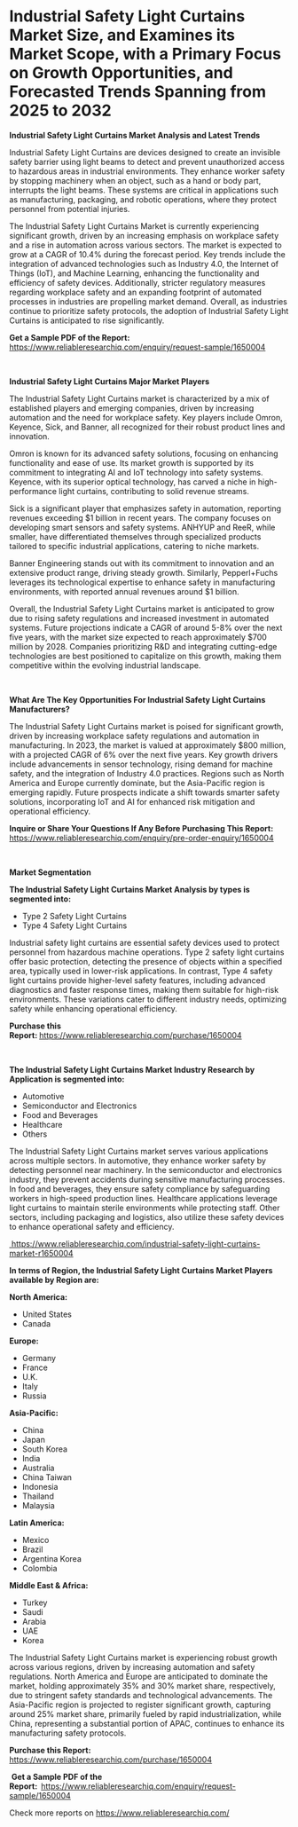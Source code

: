 <p><h1>Industrial Safety Light Curtains Market Size, and Examines its Market Scope, with a Primary Focus on Growth Opportunities, and Forecasted Trends Spanning from 2025 to 2032</h1></p><p><strong>Industrial Safety Light Curtains Market Analysis and Latest Trends</strong></p>
<p><p>Industrial Safety Light Curtains are devices designed to create an invisible safety barrier using light beams to detect and prevent unauthorized access to hazardous areas in industrial environments. They enhance worker safety by stopping machinery when an object, such as a hand or body part, interrupts the light beams. These systems are critical in applications such as manufacturing, packaging, and robotic operations, where they protect personnel from potential injuries.</p><p>The Industrial Safety Light Curtains Market is currently experiencing significant growth, driven by an increasing emphasis on workplace safety and a rise in automation across various sectors. The market is expected to grow at a CAGR of 10.4% during the forecast period. Key trends include the integration of advanced technologies such as Industry 4.0, the Internet of Things (IoT), and Machine Learning, enhancing the functionality and efficiency of safety devices. Additionally, stricter regulatory measures regarding workplace safety and an expanding footprint of automated processes in industries are propelling market demand. Overall, as industries continue to prioritize safety protocols, the adoption of Industrial Safety Light Curtains is anticipated to rise significantly.</p></p>
<p><strong>Get a Sample PDF of the Report:&nbsp;</strong> <a href="https://www.reliableresearchiq.com/enquiry/request-sample/1650004?utm_campaign=2238&utm_medium=2&utm_source=Github&utm_content=ia&utm_term=23032025&utm_id=industrial-safety-light-curtains">https://www.reliableresearchiq.com/enquiry/request-sample/1650004</a></p>
<p>&nbsp;</p>
<p><strong>Industrial Safety Light Curtains Major Market Players</strong></p>
<p><p>The Industrial Safety Light Curtains market is characterized by a mix of established players and emerging companies, driven by increasing automation and the need for workplace safety. Key players include Omron, Keyence, Sick, and Banner, all recognized for their robust product lines and innovation.</p><p>Omron is known for its advanced safety solutions, focusing on enhancing functionality and ease of use. Its market growth is supported by its commitment to integrating AI and IoT technology into safety systems. Keyence, with its superior optical technology, has carved a niche in high-performance light curtains, contributing to solid revenue streams.</p><p>Sick is a significant player that emphasizes safety in automation, reporting revenues exceeding $1 billion in recent years. The company focuses on developing smart sensors and safety systems. ANHYUP and ReeR, while smaller, have differentiated themselves through specialized products tailored to specific industrial applications, catering to niche markets.</p><p>Banner Engineering stands out with its commitment to innovation and an extensive product range, driving steady growth. Similarly, Pepperl+Fuchs leverages its technological expertise to enhance safety in manufacturing environments, with reported annual revenues around $1 billion. </p><p>Overall, the Industrial Safety Light Curtains market is anticipated to grow due to rising safety regulations and increased investment in automated systems. Future projections indicate a CAGR of around 5-8% over the next five years, with the market size expected to reach approximately $700 million by 2028. Companies prioritizing R&D and integrating cutting-edge technologies are best positioned to capitalize on this growth, making them competitive within the evolving industrial landscape.</p></p>
<p>&nbsp;</p>
<p><strong>What Are The Key Opportunities For Industrial Safety Light Curtains Manufacturers?</strong></p>
<p><p>The Industrial Safety Light Curtains market is poised for significant growth, driven by increasing workplace safety regulations and automation in manufacturing. In 2023, the market is valued at approximately $800 million, with a projected CAGR of 6% over the next five years. Key growth drivers include advancements in sensor technology, rising demand for machine safety, and the integration of Industry 4.0 practices. Regions such as North America and Europe currently dominate, but the Asia-Pacific region is emerging rapidly. Future prospects indicate a shift towards smarter safety solutions, incorporating IoT and AI for enhanced risk mitigation and operational efficiency.</p></p>
<p><strong>Inquire or Share Your Questions If Any Before Purchasing This Report:</strong> <a href="https://www.reliableresearchiq.com/enquiry/pre-order-enquiry/1650004?utm_campaign=2238&utm_medium=2&utm_source=Github&utm_content=ia&utm_term=23032025&utm_id=industrial-safety-light-curtains">https://www.reliableresearchiq.com/enquiry/pre-order-enquiry/1650004</a></p>
<p>&nbsp;</p>
<p><strong>Market Segmentation</strong></p>
<p><strong>The Industrial Safety Light Curtains Market Analysis by types is segmented into:</strong></p>
<p><ul><li>Type 2 Safety Light Curtains</li><li>Type 4 Safety Light Curtains</li></ul></p>
<p><p>Industrial safety light curtains are essential safety devices used to protect personnel from hazardous machine operations. Type 2 safety light curtains offer basic protection, detecting the presence of objects within a specified area, typically used in lower-risk applications. In contrast, Type 4 safety light curtains provide higher-level safety features, including advanced diagnostics and faster response times, making them suitable for high-risk environments. These variations cater to different industry needs, optimizing safety while enhancing operational efficiency.</p></p>
<p><strong>Purchase this Report:&nbsp;</strong><a href="https://www.reliableresearchiq.com/purchase/1650004?utm_campaign=2238&utm_medium=2&utm_source=Github&utm_content=ia&utm_term=23032025&utm_id=industrial-safety-light-curtains">https://www.reliableresearchiq.com/purchase/1650004</a></p>
<p>&nbsp;</p>
<p><strong>The Industrial Safety Light Curtains Market Industry Research by Application is segmented into:</strong></p>
<p><ul><li>Automotive</li><li>Semiconductor and Electronics</li><li>Food and Beverages</li><li>Healthcare</li><li>Others</li></ul></p>
<p><p>The Industrial Safety Light Curtains market serves various applications across multiple sectors. In automotive, they enhance worker safety by detecting personnel near machinery. In the semiconductor and electronics industry, they prevent accidents during sensitive manufacturing processes. In food and beverages, they ensure safety compliance by safeguarding workers in high-speed production lines. Healthcare applications leverage light curtains to maintain sterile environments while protecting staff. Other sectors, including packaging and logistics, also utilize these safety devices to enhance operational safety and efficiency.</p></p>
<p><a href="https://www.reliableresearchiq.com/industrial-safety-light-curtains-market-r1650004?utm_campaign=2238&utm_medium=2&utm_source=Github&utm_content=ia&utm_term=23032025&utm_id=industrial-safety-light-curtains">&nbsp;https://www.reliableresearchiq.com/industrial-safety-light-curtains-market-r1650004</a></p>
<p><strong>In terms of Region, the Industrial Safety Light Curtains Market Players available by Region are:</strong></p>
<p>
    <p> <strong> North America: </strong>
        <ul>
            <li>United States</li>
            <li>Canada</li>
        </ul>
        </p> 
    <p> <strong> Europe: </strong>
        <ul>
            <li>Germany</li>
            <li>France</li>
            <li>U.K.</li>
            <li>Italy</li>
            <li>Russia</li>
        </ul>
        </p> 
    <p> <strong> Asia-Pacific: </strong>
        <ul>
            <li>China</li>
            <li>Japan</li>
            <li>South Korea</li>
            <li>India</li>
            <li>Australia</li>
            <li>China Taiwan</li>
            <li>Indonesia</li>
            <li>Thailand</li>
            <li>Malaysia</li>
        </ul>
        </p> 
    <p> <strong> Latin America: </strong>
        <ul>
            <li>Mexico</li>
            <li>Brazil</li>
            <li>Argentina Korea</li>
            <li>Colombia</li>
        </ul>
        </p> 
    <p> <strong> Middle East & Africa: </strong>
        <ul>
            <li>Turkey</li>
            <li>Saudi</li>
            <li>Arabia</li>
            <li>UAE</li>
            <li>Korea</li>
        </ul>
    </p>
    </p>
<p><p>The Industrial Safety Light Curtains market is experiencing robust growth across various regions, driven by increasing automation and safety regulations. North America and Europe are anticipated to dominate the market, holding approximately 35% and 30% market share, respectively, due to stringent safety standards and technological advancements. The Asia-Pacific region is projected to register significant growth, capturing around 25% market share, primarily fueled by rapid industrialization, while China, representing a substantial portion of APAC, continues to enhance its manufacturing safety protocols.</p></p>
<p><strong>Purchase this Report: </strong><a href="https://www.reliableresearchiq.com/purchase/1650004?utm_campaign=2238&utm_medium=2&utm_source=Github&utm_content=ia&utm_term=23032025&utm_id=industrial-safety-light-curtains">https://www.reliableresearchiq.com/purchase/1650004</a></p>
<p>&nbsp;<strong>Get a Sample PDF of the Report:&nbsp;&nbsp;</strong><a href="https://www.reliableresearchiq.com/enquiry/request-sample/1650004?utm_campaign=2238&utm_medium=2&utm_source=Github&utm_content=ia&utm_term=23032025&utm_id=industrial-safety-light-curtains">https://www.reliableresearchiq.com/enquiry/request-sample/1650004</a></p>
<p><strong></strong></p>
<p>Check more reports on <a href="https://www.reliableresearchiq.com/?utm_campaign=2238&utm_medium=2&utm_source=Github&utm_content=ia&utm_term=23032025&utm_id=industrial-safety-light-curtains">https://www.reliableresearchiq.com/</a></p>